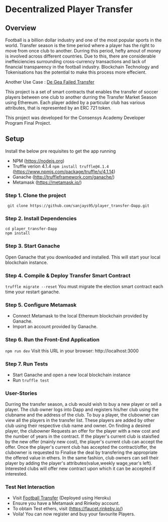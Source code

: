 # Decentralized Player Transfer  

## Overview

Football is a billion dollar industry and one of the most popular sports in the world. Transfer season is the time period where a player
has the right to move from once club to another. Durring this period, hefty amout of money is involved across different countries.
Due to this, there are considerable ineffeiciencies surrounding cross-currency transactions and lack of financial transparency in the football 
industry. Blockchain Technology and Tokenisations has the potential to make this process more effecient.

Another Use Case : [De Gea Failed Transfer](https://www.gqmiddleeast.com/top-football-clubs-set-to-embrace-blockchain-technology)

This project is a set of smart contracts that enables the transfer of soccer players between one club to another 
durring the Transfer Market Season using Ethereum. 
Each player added by a particular club has various attributes, that is represented by an ERC 721 token. 

This project was developed for the Consensys Academy Developer Program Final Project.

## Setup

Install the below pre requisites to get the app running

- NPM (https://nodejs.org)
- Truffle verion 4.1.4  `npm install truffle@4.1.4` (https://www.npmjs.com/package/truffle/v/4.1.14)
- Ganache  (http://truffleframework.com/ganache/)
- Metamask (https://metamask.io/)


### Step 1. Clone the project
```  git clone https://github.com/sanjays95/player_transfer-Dapp.git ```

### Step 2. Install Dependencies
```
cd player_transfer-Dapp
npm install
```
### Step 3. Start Ganache
Open Ganache that you downloaded and installed. This will start your local blockchain instance.

### Step 4. Compile & Deploy Transfer Smart Contract
`truffle migrate --reset` You must migrate the election smart contract each time your restart ganache.

### Step 5. Configure Metamask
- Connect Metamask to the local Ethereum blockchain provided by Ganache.
- Import an account provided by Ganache.

### Step 6. Run the Front-End Application
`npm run dev` Visit this URL in your browser: http://localhost:3000

### Step 7. Run Tests
- Start Ganache and open a new local blockchain instance
- Run `truffle test`

### User-Stories
Durring the transfer season, a club would wish to buy a new player or sell a player. The club owner logs into Dapp and registers his/her club 
using the clubname and the address of the club. To buy a player, the clubowner can view all the players in the transfer list. These players 
are added by other club using their respective club name and owner. On finding a desired player, the clubowner Requests an offer for the player 
with a new cost and the number of years in the contract. If the player's current club is staisfied by the new offer (mainly new cost), the player's 
current club can accept the offer. Once the player's current club has accepted the contract/offer, the clubowner is requested to Finalise the deal by 
transfering the appropriate the offered value in ethers. 
In the same fashion, club owners can sell their player by adding the player's attributes(value,weekly wage,year's left). Interested clubs will offer 
new contract upon which it can be accepted if interested.

### Test Net Interaction

- Visit [Football Transfer](https://soccer-playertransfer.herokuapp.com/) (Deployed using Heroku)
- Ensure you have a Metamask and Rinkeby account.
- To obtain Test ethers, visit (https://faucet.rinkeby.io/)
- Voila! You can now register and buy your favourite Players.